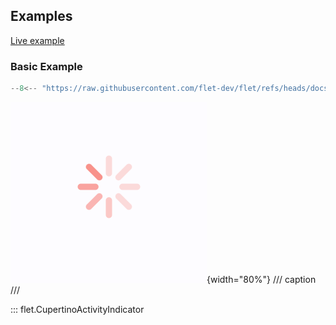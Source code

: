 ## Examples

[Live example](https://flet-controls-gallery.fly.dev/displays/cupertinoactivityindicator)

### Basic Example

```python
--8<-- "https://raw.githubusercontent.com/flet-dev/flet/refs/heads/docs/sdk/python/examples/controls/cupertino-activity-indicator/basic.py"
```

![basic](https://raw.githubusercontent.com/flet-dev/flet/docs/sdk/python/examples/python/controls/cupertino-activity-indicator/media/basic.png){width="80%"}
/// caption
///

::: flet.CupertinoActivityIndicator
